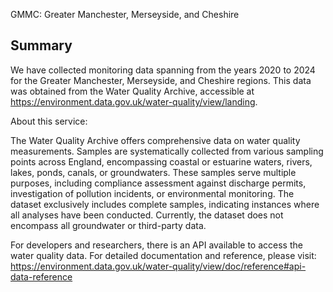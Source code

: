 GMMC: Greater Manchester, Merseyside, and Cheshire

## Summary

We have collected monitoring data spanning from the years 2020 to 2024 for the Greater Manchester, Merseyside, and Cheshire regions. This data was obtained from the Water Quality Archive, accessible at https://environment.data.gov.uk/water-quality/view/landing.

About this service:

The Water Quality Archive offers comprehensive data on water quality measurements. Samples are systematically collected from various sampling points across England, encompassing coastal or estuarine waters, rivers, lakes, ponds, canals, or groundwaters. These samples serve multiple purposes, including compliance assessment against discharge permits, investigation of pollution incidents, or environmental monitoring. The dataset exclusively includes complete samples, indicating instances where all analyses have been conducted. Currently, the dataset does not encompass all groundwater or third-party data.

For developers and researchers, there is an API available to access the water quality data. For detailed documentation and reference, please visit: https://environment.data.gov.uk/water-quality/view/doc/reference#api-data-reference